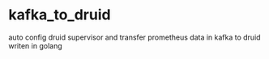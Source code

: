 # kafka_to_druid
auto config druid supervisor and transfer prometheus data in kafka to druid
writen in golang
